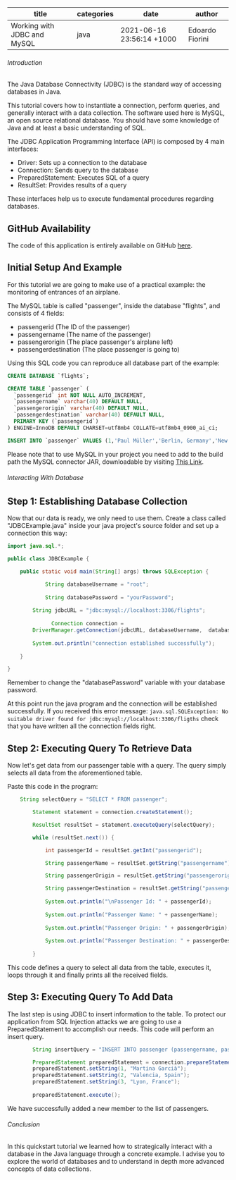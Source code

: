 title | categories | date | author
--- | --- | --- | ---
Working with JDBC and MySQL | java | 2021-06-16 23:56:14 +1000 | Edoardo Fiorini  

###### Introduction

The Java Database Connectivity (JDBC) is the standard way of accessing databases in Java. 

This tutorial covers how to instantiate a connection, perform queries, and generally interact with a data collection. The software used here is MySQL, an open source relational database. You should have some knowledge of Java and at least a basic understanding of SQL.

The JDBC Application Programming Interface (API) is composed by 4 main interfaces:

+ Driver: Sets up a connection to the database
+ Connection: Sends query to the database
+ PreparedStatement: Executes SQL of a query
+ ResultSet: Provides results of a query

These interfaces help us to execute fundamental procedures regarding databases.

## GitHub Availability

The code of this application is entirely available on GitHub [here](https://github.com/edoardo429/articles).

## Initial Setup And Example

For this tutorial we are going to make use of a practical example: the monitoring of entrances of an airplane.

The MySQL table is called "passenger", inside the database "flights", and consists of 4 fields:

+ passengerid (The ID of the passenger)
+ passengername (The name of the passenger)
+ passengerorigin (The place passenger's airplane left)
+ passengerdestination (The place passenger is going to)

Using this SQL code you can reproduce all database part of the example:

```sql
CREATE DATABASE `flights`;

CREATE TABLE `passenger` (
  `passengerid` int NOT NULL AUTO_INCREMENT,
  `passengername` varchar(40) DEFAULT NULL,
  `passengerorigin` varchar(40) DEFAULT NULL,
  `passengerdestination` varchar(40) DEFAULT NULL,
  PRIMARY KEY (`passengerid`)
) ENGINE=InnoDB DEFAULT CHARSET=utf8mb4 COLLATE=utf8mb4_0900_ai_ci;

INSERT INTO `passenger` VALUES (1,'Paul Müller','Berlin, Germany','New York, USA'),(2,'Léo Martin','Paris, France','Barcelona, Spain'),(3,'John Doe','Boston, USA','Chicago, USA'),(4,'Mario Rossi','Rome, Italy','Liverpool, UK'),(5,'Agata Wòjcik','Warsaw, Poland','Cracovia, Poland');

```

Please note that to use MySQL in your project you need to add to the build path the MySQL connector JAR, downloadable by visiting [This Link](https://repo1.maven.org/maven2/mysql/mysql-connector-java/8.0.25/mysql-connector-java-8.0.25.jar).

###### Interacting With Database

## Step 1: Establishing Database Collection

Now that our data is ready, we only need to use them. Create a class called "JDBCExample.java" inside your java project's source folder and set up a connection this way:

```java
import java.sql.*;

public class JDBCExample {

	public static void main(String[] args) throws SQLException {

		    String databaseUsername = "root";
		    
		    String databasePassword = "yourPassword";
        
        String jdbcURL = "jdbc:mysql://localhost:3306/flights";
		
			  Connection connection = 
        DriverManager.getConnection(jdbcURL, databaseUsername,  databasePassword);
			
        System.out.println("connection established successfully");
      
	}

}
```

Remember to change the "databasePassword" variable with your database password.

At this point run the java program and the connection will be established successfully. If you received this error message:
```java.sql.SQLException: No suitable driver found for jdbc:mysql://localhost:3306/fligths``` check that you have written all the connection fields right.

## Step 2: Executing Query To Retrieve Data

Now let's get data from our passenger table with a query. The query simply selects all data from the aforementioned table.

Paste this code in the program:

```java
    String selectQuery = "SELECT * FROM passenger";

		Statement statement = connection.createStatement();

		ResultSet resultSet = statement.executeQuery(selectQuery);

		while (resultSet.next()) {

			int passengerId = resultSet.getInt("passengerid");

			String passengerName = resultSet.getString("passengername");

			String passengerOrigin = resultSet.getString("passengerorigin");

			String passengerDestination = resultSet.getString("passengerdestination");
			
			System.out.println("\nPassenger Id: " + passengerId);
			
			System.out.println("Passenger Name: " + passengerName);
			
			System.out.println("Passenger Origin: " + passengerOrigin);
			
			System.out.println("Passenger Destination: " + passengerDestination);
			
		}
```

This code defines a query to select all data from the table, executes it, loops through it and finally prints all the received fields. 

## Step 3: Executing Query To Add Data

The last step is using JDBC to insert information to the table. To protect our application from SQL Injection attacks we are going to use a PreparedStatement to accomplish our needs. This code will perform an insert query.

```java
		String insertQuery = "INSERT INTO passenger (passengername, passengerorigin, passengerdestination) VALUES  (?, ?, ?)";

		PreparedStatement preparedStatement = connection.prepareStatement(insertQuery);
		preparedStatement.setString(1, "Martina Garcià");
		preparedStatement.setString(2, "Valencia, Spain");
		preparedStatement.setString(3, "Lyon, France"); 
		
		preparedStatement.execute();

```

We have successfully added a new member to the list of passengers.

###### Conclusion

In this quickstart tutorial we learned how to strategically interact with a database in the Java language through a concrete example.
I advise you to explore the world of databases and to understand in depth more advanced concepts of data collections.
